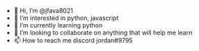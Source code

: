 - 👋 Hi, I’m @jfava8021
- 👀 I’m interested in python, javascript
- 🌱 I’m currently learning python
- 💞️ I’m looking to collaborate on anything that will help me learn
- 📫 How to reach me discord jordan#9795

<!---
jfava8021/jfava8021 is a ✨ special ✨ repository because its `README.md` (this file) appears on your GitHub profile.
You can click the Preview link to take a look at your changes.
--->

